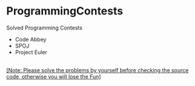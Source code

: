 # ProgrammingContests
Solved Programming Contests<br>
* Code Abbey<br>
* SPOJ<br>
* Project Euler<br><br>

<u>[Note: Please solve the problems by yourself before checking the source code, otherwise you will lose the Fun]</u>

